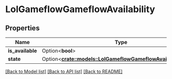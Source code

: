 # LolGameflowGameflowAvailability

## Properties

Name | Type | Description | Notes
------------ | ------------- | ------------- | -------------
**is_available** | Option<**bool**> |  | [optional]
**state** | Option<[**crate::models::LolGameflowGameflowAvailabilityState**](LolGameflowGameflowAvailabilityState.md)> |  | [optional]

[[Back to Model list]](../README.md#documentation-for-models) [[Back to API list]](../README.md#documentation-for-api-endpoints) [[Back to README]](../README.md)


